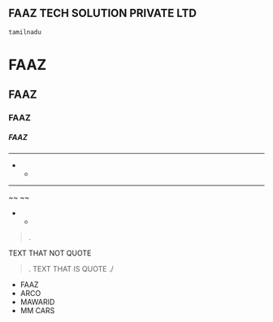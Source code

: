 ## FAAZ TECH SOLUTION PRIVATE LTD 

~~~sh
tamilnadu
~~~

# FAAZ
## FAAZ
### FAAZ
##### FAAZ

** ** 
* * 
**** **** 

~~ ~~
- -
> .

TEXT THAT NOT QUOTE
> . TEXT THAT IS QUOTE 
./ 

- FAAZ 
- ARCO 
- MAWARID 
- MM CARS



